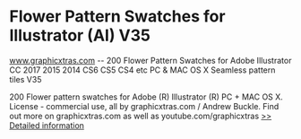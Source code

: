 # Flower Pattern Swatches for Illustrator (AI) V35
www.graphicxtras.com -- 200 Flower Pattern Swatches for Adobe Illustrator CC 2017 2015 2014 CS6 CS5 CS4 etc PC & MAC OS X Seamless pattern tiles V35

200 Flower pattern swatches for Adobe (R) Illustrator (R) PC + MAC OS X. License - commercial use, all by graphicxtras.com / Andrew Buckle. Find out more on graphicxtras.com as well as youtube.com/graphicxtras
[>> Detailed information](https://secure.shareit.com/shareit/product.html?productid=300502888&affiliateid=200057808)